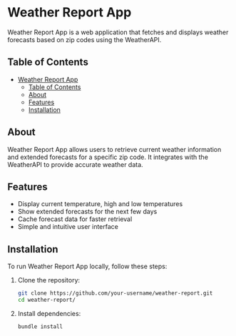 # Weather Report App

Weather Report App is a web application that fetches and displays weather forecasts based on zip codes using the WeatherAPI.

## Table of Contents

- [Weather Report App](#weather-report-app)
  - [Table of Contents](#table-of-contents)
  - [About](#about)
  - [Features](#features)
  - [Installation](#installation)

## About

Weather Report App allows users to retrieve current weather information and extended forecasts for a specific zip code. It integrates with the WeatherAPI to provide accurate weather data.

## Features

- Display current temperature, high and low temperatures
- Show extended forecasts for the next few days
- Cache forecast data for faster retrieval
- Simple and intuitive user interface

## Installation

To run Weather Report App locally, follow these steps:

1. Clone the repository:
   ```bash
   git clone https://github.com/your-username/weather-report.git
   cd weather-report/
2. Install dependencies:
   ```bash
   bundle install
